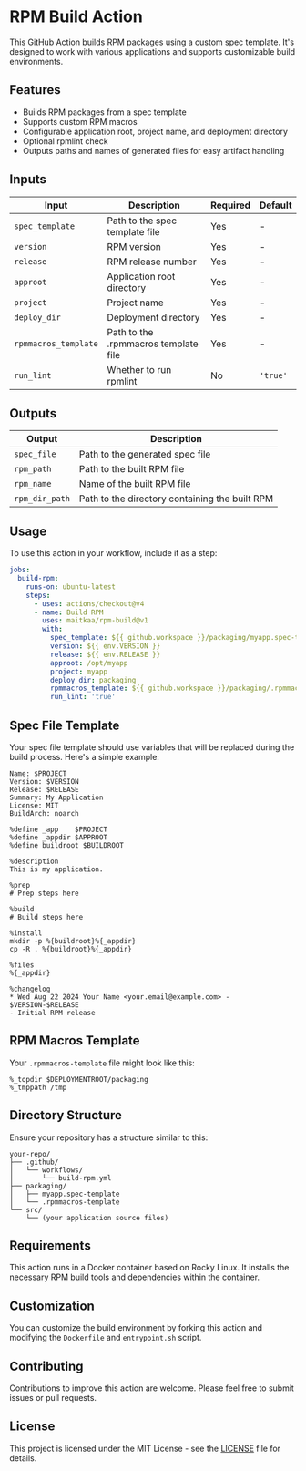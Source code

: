 # RPM Build Action

This GitHub Action builds RPM packages using a custom spec template. It's designed to work with various applications and supports customizable build environments.

## Features

- Builds RPM packages from a spec template
- Supports custom RPM macros
- Configurable application root, project name, and deployment directory
- Optional rpmlint check
- Outputs paths and names of generated files for easy artifact handling

## Inputs

| Input | Description | Required | Default |
|-------|-------------|----------|---------|
| `spec_template` | Path to the spec template file | Yes | - |
| `version` | RPM version | Yes | - |
| `release` | RPM release number | Yes | - |
| `approot` | Application root directory | Yes | - |
| `project` | Project name | Yes | - |
| `deploy_dir` | Deployment directory | Yes | - |
| `rpmmacros_template` | Path to the .rpmmacros template file | Yes | - |
| `run_lint` | Whether to run rpmlint | No | `'true'` |

## Outputs

| Output | Description |
|--------|-------------|
| `spec_file` | Path to the generated spec file |
| `rpm_path` | Path to the built RPM file |
| `rpm_name` | Name of the built RPM file |
| `rpm_dir_path` | Path to the directory containing the built RPM |

## Usage

To use this action in your workflow, include it as a step:

```yaml
jobs:
  build-rpm:
    runs-on: ubuntu-latest
    steps:
      - uses: actions/checkout@v4
      - name: Build RPM
        uses: maitkaa/rpm-build@v1
        with:
          spec_template: ${{ github.workspace }}/packaging/myapp.spec-template
          version: ${{ env.VERSION }}
          release: ${{ env.RELEASE }}
          approot: /opt/myapp
          project: myapp
          deploy_dir: packaging
          rpmmacros_template: ${{ github.workspace }}/packaging/.rpmmacros-template
          run_lint: 'true'
```

## Spec File Template

Your spec file template should use variables that will be replaced during the build process. Here's a simple example:

```spec
Name: $PROJECT
Version: $VERSION
Release: $RELEASE
Summary: My Application
License: MIT
BuildArch: noarch

%define _app    $PROJECT
%define _appdir $APPROOT
%define buildroot $BUILDROOT

%description
This is my application.

%prep
# Prep steps here

%build
# Build steps here

%install
mkdir -p %{buildroot}%{_appdir}
cp -R . %{buildroot}%{_appdir}

%files
%{_appdir}

%changelog
* Wed Aug 22 2024 Your Name <your.email@example.com> - $VERSION-$RELEASE
- Initial RPM release
```

## RPM Macros Template

Your `.rpmmacros-template` file might look like this:

```
%_topdir $DEPLOYMENTROOT/packaging
%_tmppath /tmp
```

## Directory Structure

Ensure your repository has a structure similar to this:

```
your-repo/
├── .github/
│   └── workflows/
│       └── build-rpm.yml
├── packaging/
│   ├── myapp.spec-template
│   └── .rpmmacros-template
└── src/
    └── (your application source files)
```

## Requirements

This action runs in a Docker container based on Rocky Linux. It installs the necessary RPM build tools and dependencies within the container.

## Customization

You can customize the build environment by forking this action and modifying the `Dockerfile` and `entrypoint.sh` script.

## Contributing

Contributions to improve this action are welcome. Please feel free to submit issues or pull requests.

## License

This project is licensed under the MIT License - see the [LICENSE](LICENSE) file for details.